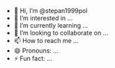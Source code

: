 - 👋 Hi, I’m @stepan1999pol
- 👀 I’m interested in ...
- 🌱 I’m currently learning ...
- 💞️ I’m looking to collaborate on ...
- 📫 How to reach me ...
- 😄 Pronouns: ...
- ⚡ Fun fact: ...

<!---
stepan1999pol/stepan1999pol is a ✨ special ✨ repository because its `README.md` (this file) appears on your GitHub profile.
You can click the Preview link to take a look at your changes.
--->
